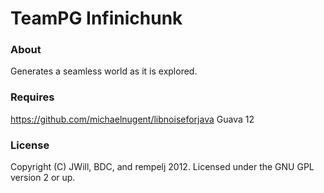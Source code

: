 TeamPG Infinichunk
==================

### About ###

Generates a seamless world as it is explored.

### Requires ###
https://github.com/michaelnugent/libnoiseforjava
Guava 12

### License ###

Copyright (C) JWill, BDC, and rempelj 2012.
Licensed under the GNU GPL version 2 or up.
